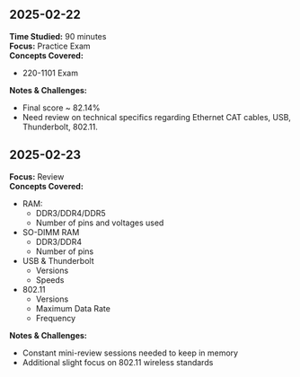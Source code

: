 <!-- TEMPLATE:
## 2025-02-22
**Time Studied:** 90 minutes    
**Focus:** Practice Exam  
**Concepts Covered:**  
- 220-1101 Exam 

**Notes & Challenges:**  
- Final score ~ 82.14%
- Need review on technical specifics regarding Ethernet CAT cables, USB, Thunderbolt, 802.11.
-->

## 2025-02-22
**Time Studied:** 90 minutes    
**Focus:** Practice Exam  
**Concepts Covered:**  
- 220-1101 Exam 

**Notes & Challenges:**  
- Final score ~ 82.14%
- Need review on technical specifics regarding Ethernet CAT cables, USB, Thunderbolt, 802.11.

## 2025-02-23   
**Focus:** Review  
**Concepts Covered:**  
- RAM:
  - DDR3/DDR4/DDR5
  - Number of pins and voltages used
- SO-DIMM RAM
  - DDR3/DDR4
  - Number of pins
- USB & Thunderbolt
  - Versions
  - Speeds
- 802.11
  - Versions
  - Maximum Data Rate
  - Frequency

**Notes & Challenges:**  
- Constant mini-review sessions needed to keep in memory
- Additional slight focus on 802.11 wireless standards
